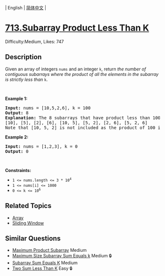 
| English | [简体中文](problem_zh.md) |

# [713.Subarray Product Less Than K](https://leetcode.com/problems/subarray-product-less-than-k/)
Difficulty:Medium, Likes: 747

## Description

<p>Given an array of integers <code>nums</code> and an integer <code>k</code>, return <em>the number of contiguous subarrays where the product of all the elements in the subarray is strictly less than </em><code>k</code>.</p>

<p>&nbsp;</p>
<p><strong class="example">Example 1:</strong></p>

<pre>
<strong>Input:</strong> nums = [10,5,2,6], k = 100
<strong>Output:</strong> 8
<strong>Explanation:</strong> The 8 subarrays that have product less than 100 are:
[10], [5], [2], [6], [10, 5], [5, 2], [2, 6], [5, 2, 6]
Note that [10, 5, 2] is not included as the product of 100 is not strictly less than k.
</pre>

<p><strong class="example">Example 2:</strong></p>

<pre>
<strong>Input:</strong> nums = [1,2,3], k = 0
<strong>Output:</strong> 0
</pre>

<p>&nbsp;</p>
<p><strong>Constraints:</strong></p>

<ul>
	<li><code>1 &lt;= nums.length &lt;= 3 * 10<sup>4</sup></code></li>
	<li><code>1 &lt;= nums[i] &lt;= 1000</code></li>
	<li><code>0 &lt;= k &lt;= 10<sup>6</sup></code></li>
</ul>


## Related Topics

- [Array](https://leetcode.com/tag/array/)
- [Sliding Window](https://leetcode.com/tag/sliding-window/)

## Similar Questions

- [Maximum Product Subarray](../maximum-product-subarray/README_EN.md) Medium 
- [Maximum Size Subarray Sum Equals k](../maximum-size-subarray-sum-equals-k/README_EN.md) Medium 🔒
- [Subarray Sum Equals K](../subarray-sum-equals-k/README_EN.md) Medium 
- [Two Sum Less Than K](../two-sum-less-than-k/README_EN.md) Easy 🔒
